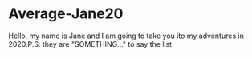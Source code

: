 # Average-Jane20
Hello, my name is Jane and I am going to take you ito my adventures in 2020.P.S: they are "SOMETHING..." to say the list
